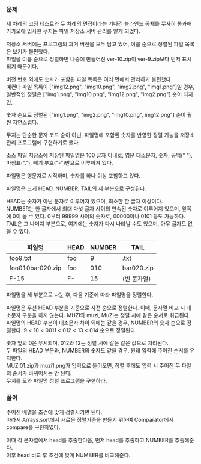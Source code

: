 ### 문제

세 차례의 코딩 테스트와 두 차례의 면접이라는 기나긴 블라인드 공채를 무사히 통과해 카카오에 입사한 무지는 파일 저장소 서버 관리를 맡게 되었다.   

저장소 서버에는 프로그램의 과거 버전을 모두 담고 있어, 이름 순으로 정렬된 파일 목록은 보기가 불편했다.    
파일을 이름 순으로 정렬하면 나중에 만들어진 ver-10.zip이 ver-9.zip보다 먼저 표시되기 때문이다.   

버전 번호 외에도 숫자가 포함된 파일 목록은 여러 면에서 관리하기 불편했다.    
예컨대 파일 목록이 ["img12.png", "img10.png", "img2.png", "img1.png"]일 경우, 일반적인 정렬은 ["img1.png", "img10.png", "img12.png", "img2.png"] 순이 되지만,    
 
 숫자 순으로 정렬된 ["img1.png", "img2.png", "img10.png", img12.png"] 순이 훨씬 자연스럽다.

무지는 단순한 문자 코드 순이 아닌, 파일명에 포함된 숫자를 반영한 정렬 기능을 저장소 관리 프로그램에 구현하기로 했다.   

소스 파일 저장소에 저장된 파일명은 100 글자 이내로, 영문 대소문자, 숫자, 공백(" "), 마침표("."), 빼기 부호("-")만으로 이루어져 있다.   

파일명은 영문자로 시작하며, 숫자를 하나 이상 포함하고 있다.

파일명은 크게 HEAD, NUMBER, TAIL의 세 부분으로 구성된다.    

HEAD는 숫자가 아닌 문자로 이루어져 있으며, 최소한 한 글자 이상이다.   
NUMBER는 한 글자에서 최대 다섯 글자 사이의 연속된 숫자로 이루어져 있으며, 앞쪽에 0이 올 수 있다. 0부터 99999 사이의 숫자로, 00000이나 0101 등도 가능하다.   
TAIL은 그 나머지 부분으로, 여기에는 숫자가 다시 나타날 수도 있으며, 아무 글자도 없을 수 있다.   


|파일명	|HEAD|	NUMBER|	TAIL|
|-|-|-|-|
|foo9.txt	|foo	|9	|.txt|
|foo010bar020.zip	|foo	|010	|bar020.zip|
|F-15	|F-	|15	|(빈 문자열)|



파일명을 세 부분으로 나눈 후, 다음 기준에 따라 파일명을 정렬한다.   

파일명은 우선 HEAD 부분을 기준으로 사전 순으로 정렬한다. 이때, 문자열 비교 시 대소문자 구분을 하지 않는다. MUZI와 muzi, MuZi는 정렬 시에 같은 순서로 취급된다.   
파일명의 HEAD 부분이 대소문자 차이 외에는 같을 경우, NUMBER의 숫자 순으로 정렬한다. 9 < 10 < 0011 < 012 < 13 < 014 순으로 정렬된다.    

숫자 앞의 0은 무시되며, 012와 12는 정렬 시에 같은 같은 값으로 처리된다.   
두 파일의 HEAD 부분과, NUMBER의 숫자도 같을 경우, 원래 입력에 주어진 순서를 유지한다.    
MUZI01.zip과 muzi1.png가 입력으로 들어오면, 정렬 후에도 입력 시 주어진 두 파일의 순서가 바뀌어서는 안 된다.   
무지를 도와 파일명 정렬 프로그램을 구현하라.   


### 풀이

주어진 배열을 조건에 맞게 정렬시키면 된다.  
따라서 Arrays.sort에서 새로운 정렬기준을 만들기 위하여 Comparator에서 compare를 구현하였다.  

이때 각 문자열에서 head를 추출한다음, 먼저 head를 추출하고 NUMBER를 추출해준다.   
이후 head 비교 후 조건에 맞게 NUMBER를 비교해준다.
